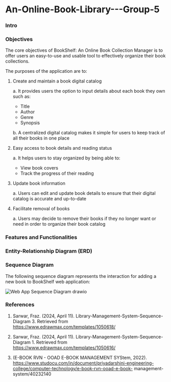 # An-Online-Book-Library---Group-5


### Intro

### Objectives
The core objectives of BookShelf: An Online Book Collection Manager is to offer users an easy-to-use and usable tool to effectively organize their book collections.

The purposes of the application are to:

  1. Create and maintain a book digital catalog
     
     a. It provides users the option to input details about each book they own such as: 
     - Title
     - Author
     - Genre
     - Synopsis
       
     b. A centralized digital catalog makes it simple for users to keep track of all their books in one place
   
 2. Easy access to book details and reading status 

    a. It helps users to stay organized by being able to:
    - View book covers
    - Track the progress of their reading 
 
 3. Update book information

    a. Users can edit and update book details to ensure that their digital catalog is accurate and up-to-date
  
 4. Facilitate removal of books

    a. Users may decide to remove their books if they no longer want or need in order to organize their book catalog

### Features and Functionalities

### Entity-Relationship Diagram (ERD)

### Sequence Diagram
The following sequence diagram represents the interaction for adding a new book to BookShelf web application:

![Web App Sequence Diagram drawio](https://github.com/nrathifa/An-Online-Book-Library---Group-5/assets/170921758/3679765b-b224-4672-a184-5216ee8faaa7)

### References
  1. Sarwar, Fraz. (2024, April 11). Library-Management-System-Sequence-Diagram 3. Retrieved from https://www.edrawmax.com/templates/1050618/


  2. Sarwar, Fraz. (2024, April 11). Library-Management-System-Sequence-Diagram 1. Retrieved from https://www.edrawmax.com/templates/1050616/


  3. (E-BOOK RVN - OOAD E-BOOK MANAGEMENT SYStem, 2022). https://www.studocu.com/in/document/priyadarshini-engineering-college/computer-technology/e-book-rvn-ooad-e-book-         management-system/40232140 

  
